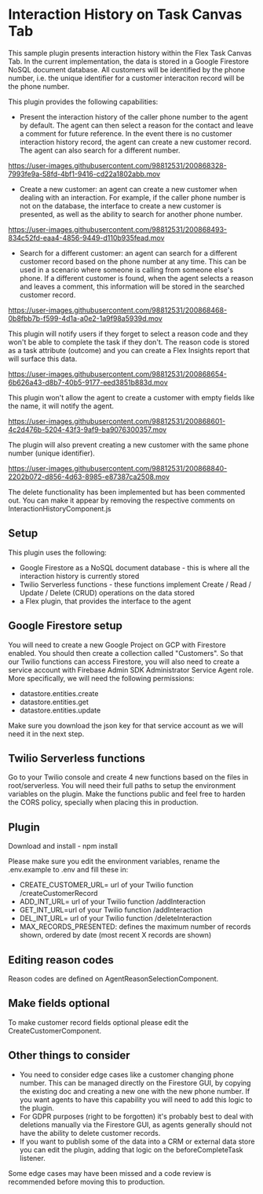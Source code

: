 # Interaction History on Task Canvas Tab   

This sample plugin presents interaction history within the Flex Task Canvas Tab. In the current implementation, the data is stored in a Google Firestore NoSQL document database. All customers will be identified by the phone number, i.e. the unique identifier for a customer interaciton record will be the phone number.

This plugin provides the following capabilities:
- Present the interaction history of the caller phone number to the agent by default. The agent can then select a reason for the contact and leave a comment for future reference. In the event there is no customer interaction history record, the agent can create a new customer record. The agent can also search for a different number.

https://user-images.githubusercontent.com/98812531/200868328-7993fe9a-58fd-4bf1-9416-cd22a1802abb.mov

- Create a new customer: an agent can create a new customer when dealing with an interaction. For example, if the caller phone number is not on the database, the interface to create a new customer is presented, as well as the ability to search for another phone number.

https://user-images.githubusercontent.com/98812531/200868493-834c52fd-eaa4-4856-9449-d110b935fead.mov

- Search for a different customer: an agent can search for a different customer record based on the phone number at any time. This can be used in a scenario where someone is calling from someone else's phone. If a different customer is found, when the agent selects a reason and leaves a comment, this information will be stored in the searched customer record.

https://user-images.githubusercontent.com/98812531/200868468-0b8fbb7b-f599-4d1a-a0e2-1a9f98a5939d.mov

This plugin will notify users if they forget to select a reason code and they won't be able to complete the task if they don't. The reason code is stored as a task attribute (outcome) and you can create a Flex Insights report that will surface this data. 

https://user-images.githubusercontent.com/98812531/200868654-6b626a43-d8b7-40b5-9177-eed3851b883d.mov

This plugin won't allow the agent to create a customer with empty fields like the name, it will notify the agent.

https://user-images.githubusercontent.com/98812531/200868601-4c2d476b-5204-43f3-9af9-ba9076300357.mov

The plugin will also prevent creating a new customer with the same phone number (unique identifier).

https://user-images.githubusercontent.com/98812531/200868840-2202b072-d856-4d63-8985-e87387ca2508.mov

The delete functionality has been implemented but has been commented out. You can make it appear by removing the respective comments on InteractionHistoryComponent.js 


## Setup

This plugin uses the following:
- Google Firestore as a NoSQL document database - this is where all the interaction history is currently stored
- Twilio Serverless functions - these functions implement Create / Read / Update / Delete (CRUD) operations on the data stored
- a Flex plugin, that provides the interface to the agent

## Google Firestore setup

You will need to create a new Google Project on GCP with Firestore enabled. You should then create a collection called "Customers". So that our Twilio functions can access Firestore, you will also need to create a service account with Firebase Admin SDK Administrator Service Agent role. More specifically, we will need the following permissions:
- datastore.entities.create
- datastore.entities.get
- datastore.entities.update

Make sure you download the json key for that service account as we will need it in the next step.

## Twilio Serverless functions

Go to your Twilio console and create 4 new functions based on the files in root/serverless. You will need their full paths to setup the environment variables on the plugin. Make the functions public and feel free to harden the CORS policy, specially when placing this in production.

## Plugin

Download and install - npm install

Please make sure you edit the environment variables, rename the .env.example to .env and fill these in:
- CREATE_CUSTOMER_URL= url of your Twilio function /createCustomerRecord
- ADD_INT_URL= url of your Twilio function /addInteraction
- GET_INT_URL=url of your Twilio function /addInteraction
- DEL_INT_URL= url of your Twilio function /deleteInteraction
- MAX_RECORDS_PRESENTED: defines the maximum number of records shown, ordered by date (most recent X records are shown)

## Editing reason codes 

Reason codes are defined on AgentReasonSelectionComponent.

## Make fields optional

To make customer record fields optional please edit the CreateCustomerComponent.

## Other things to consider

- You need to consider edge cases like a customer changing phone number. This can be managed directly on the Firestore GUI, by copying the existing doc and creating a new one with the new phone number. If you want agents to have this capability you will need to add this logic to the plugin.
- For GDPR purposes (right to be forgotten) it's probably best to deal with deletions manually via the Firestore GUI, as agents generally should not have the ability to delete customer records.
- If you want to publish some of the data into a CRM or external data store you can edit the plugin, adding that logic on the beforeCompleteTask listener.

Some edge cases may have been missed and a code review is recommended before moving this to production.